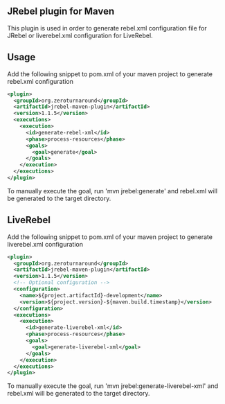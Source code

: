 JRebel plugin for Maven
-----------------------

This plugin is used in order to generate rebel.xml configuration file for JRebel or liverebel.xml configuration for LiveRebel.

Usage
-----

Add the following snippet to pom.xml of your maven project to generate rebel.xml configuration

```xml
<plugin>
  <groupId>org.zeroturnaround</groupId>
  <artifactId>jrebel-maven-plugin</artifactId>
  <version>1.1.5</version>
  <executions>
    <execution>
      <id>generate-rebel-xml</id>
      <phase>process-resources</phase>
      <goals>
        <goal>generate</goal>
      </goals>
    </execution>
  </executions>
</plugin>
```

To manually execute the goal, run 'mvn jrebel:generate' and rebel.xml will be generated to the target directory. 

LiveRebel
---------

Add the following snippet to pom.xml of your maven project to generate liverebel.xml configuration

```xml
<plugin>
  <groupId>org.zeroturnaround</groupId>
  <artifactId>jrebel-maven-plugin</artifactId>
  <version>1.1.5</version>
  <!-- Optional configuration -->
  <configuration>
    <name>${project.artifactId}-development</name>
    <version>${project.version}-${maven.build.timestamp}</version>
  </configuration>
  <executions>
    <execution>
      <id>generate-liverebel-xml</id>
      <phase>process-resources</phase>
      <goals>
        <goal>generate-liverebel-xml</goal>
      </goals>
    </execution>
  </executions>
</plugin>
```

To manually execute the goal, run 'mvn jrebel:generate-liverebel-xml' and rebel.xml will be generated to the target directory. 

